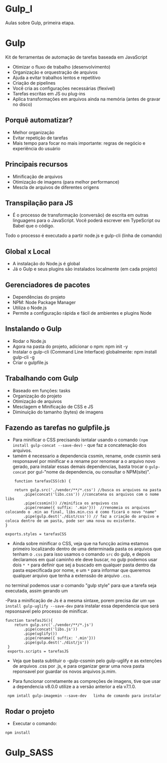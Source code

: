 # Gulp_I
Aulas sobre Gulp, primeira etapa.

# Gulp

Kit de ferramentas de automação de tarefas baseada em JavaScript

- Otimizar o fluxo de trabalho (desenvolvimento)
- Organização e orquestração de arquivos
- Ajuda a evitar trabalhos lentos e repetitivo
- Criação de pipelines
- Você cria as configurações necessárias (flexível)
- Tarefas escritas em JS ou plug-ins
- Aplica transformações em arquivos ainda na memória (antes de gravar no disco)

## Porquê automatizar?
- Melhor organização
- Evitar repetição de tarefas
- Mais tempo para focar no mais importante: regras de negócio e experiência do usuário

## Principais recursos
- Minificação de arquivos
- Otimização de imagens (para melhor performance)
- Mescla de arquivos de diferentes origens

## Transpilação para JS
- É o processo de transformação (conversão) de escrita em outras linguagens para o JavaScript. Você poderá escrever em TypeScript ou Babel que o código.

Todo o processo é executado a partir node.js e gulp-cli (linha de comando)

## Global x Local
- A instalação do Node.js é global
- Já o Gulp e seus plugins são instalados localmente (em cada projeto)

## Gerenciadores de pacotes
- Dependências do projeto
- NPM: Node Package Manager
- Utiliza o Node.js
- Permite a configuração rápida e fácil de ambientes e plugins Node


## Instalando o Gulp
- Rodar o Node.js
- Agora na pasta do projeto, adicionar o npm: npm init -y
- Instalar o gulp-cli (Command Line Interface) globalmente: npm install gulp-cli -g
- Criar o gulpfile.js

## Trabalhando com Gulp
- Baseado em funções: tasks
- Organização do projeto
- Otimização de arquivos
- Mesclagem e Minificação de CSS e JS
- Diminuição do tamanho (bytes) de imagens



## Fazendo as tarefas no gulpfile.js
- Para minificar o CSS precisando isntalar usando o comando ```(npm install gulp-concat --save-dev)``` - que faz a concatenação dos arquivos.
- tamém é necessario a dependencia cssmin, rename, onde cssmin será responsavel por minificar e a rename por renomear a o arquivo novo gerado, para instalar essas demais dependencias, basta trocar o ```gulp-concat``` por gul-"nome da dependencia, ou consultar o NPM(site)".

```
    function tarefasCSS(cb) {

    return gulp.src('./vendor/**/*.css') //busca os arquivos na pasta
        .pipe(concat('libs.css')) //concatena os arquivos com o nome libs
        .pipe(cssmin()) //minifica os arquivos css
        .pipe(rename({ suffix: '.min'}))  //renomeia os arquivos colocando o .min ao final, libs.min.css é como ficará o novo "name"
        .pipe(gulp.dest('./dist/css')) // faz a criação do arquivo e coloca dentro de um pasta, pode ser uma nova ou existente.
} 

exports.styles = tarefasCSS

```

- Ainda sobre minificar o CSS, veja que na funcção acima estamos primeiro localizando dentro de uma determinada pasta os arquivos que tenham o ```.css``` para isso usamos o comando ```src``` do gulp, e depois declaramos em qual caminho ele deve buscar, no gulp podemos usar dois ``` * * ``` para definir que sej a buscado em qualquer pasta dentro da pasta especificada por nome, e um ``` * ``` para informar que queremos qualquer arquivo que tenha a extenssão de arquivo ```.css```.

no terminal podemos usar o comando "gulp style" para que a tarefa seja executada, assim gerando um 

-Para a minificação de Js é a mesma sintaxe, porem precisa dar um ```npm install gulp-uglify --save-dev``` para instalar essa dependencia que será repsonsavel pelo processo de minificar.


```
function tarefasJS(){
    return gulp.src('./vendor/**/*.js')
        .pipe(concat('libs.js'))
        .pipe(uglify())
        .pipe(rename({ suffix: '.min'}))
        .pipe(gulp.dest('./dist/js'))
 }
 exports.scripts = tarefasJS
```


- Veja que basta subtituir o -gulp-cssmin pelo gulp-uglify e as extenções de arquivos .css por .js, e para organizar gerar uma nova pasta reponsavel por guardar os novos arquivos js.mim.

 - Para funcionar corretamente as compreções de imagens, tive que usar a dependencia v8.0.0 utilize a a versão anterior a ela v7.1.0.

 ```
  npm intall gulp-imagemin --save-dev   linha de comando para instalar
```

## Rodar o projeto
- Executar o comando:

```
npm install
```
# Gulp_SASS
